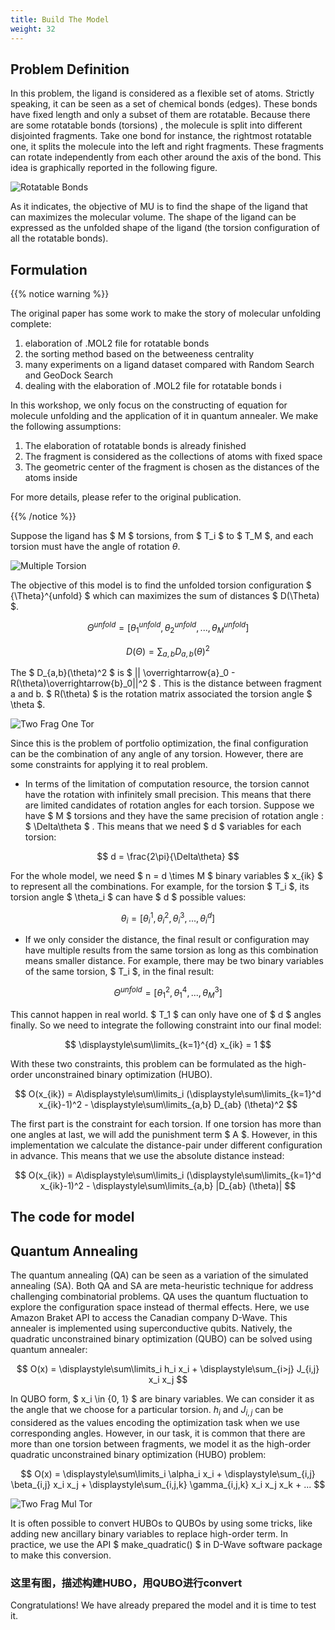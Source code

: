 ```yaml
---
title: Build The Model
weight: 32
---
```


## Problem Definition

In this problem, the ligand is considered as a flexible set of atoms. Strictly speaking, 
it can be seen as a set of chemical bonds (edges). These bonds have fixed length and 
only a subset of them are rotatable. Because there are some rotatable bonds (torsions)
, the molecule is split into different disjointed fragments. Take one bond for instance, 
the rightmost rotatable one, it splits the molecule into the left and right fragments. 
These fragments can rotate independently from each other around the axis of the bond. This 
idea is graphically reported in the following figure. 

 ![Rotatable Bonds](/images/rotatable-bonds.png)

 As it indicates, the objective of MU is to find the shape of the ligand that can maximizes 
 the molecular volume. The shape of the ligand can be expressed as the unfolded shape of the
  ligand (the torsion configuration of all the rotatable bonds).

## Formulation

{{% notice warning %}}

 The original paper has some work to make the story of molecular unfolding complete:

 1. elaboration of .MOL2 file for rotatable bonds
 2. the sorting method based on the betweeness centrality 
 3.  many experiments on a ligand dataset compared with Random Search and GeoDock Search
 4. dealing with the elaboration of .MOL2 file for rotatable bonds i

 In this workshop, we only focus on the constructing of equation for molecule unfolding and 
 the application of it in quantum annealer. We make the following assumptions:

 1. The elaboration of rotatable bonds is already finished
 2. The fragment is considered as the collections of atoms with fixed space 
 3. The geometric center of the fragment is chosen as the distances of the atoms inside

 For more details, please refer to the original publication.

{{% /notice %}}

Suppose the ligand has $ M $ torsions, from $ T_i $ to $ T_M $, and each torsion must have the angle 
of rotation $\theta$.

![Multiple Torsion](/images/multiple-torsion.png)

The objective of this model is to find the unfolded torsion configuration $ {\Theta}^{unfold} $ which 
can maximizes the sum of distances $ D(\Theta) $.

$$ {\Theta}^{unfold} = [\theta^{unfold}_1,  \theta^{unfold}_2, ..., \theta^{unfold}_M] $$

$$ D(\Theta) = \sum_{a,b}D_{a,b}(\theta)^2 $$

The $ D_{a,b}(\theta)^2 $ is $ || \overrightarrow{a}_0 - R(\theta)\overrightarrow{b}_0||^2  $ . This is 
the distance between fragment a and b. $ R(\theta) $ is the rotation matrix associated the torsion angle 
$ \theta $.

![Two Frag One Tor](/images/two-frag-one-torsion.png)

Since this is the problem of portfolio optimization, the final configuration can be the combination of any 
angle of any torsion. However, there are some constraints for applying it to real problem.
* In terms of the limitation of computation resource, the torsion cannot have the rotation with infinitely small 
precision. This means that there are limited candidates of rotation angles for each torsion. Suppose we have $ M $ 
torsions and they have the same precision of rotation angle : $ \Delta\theta $ . This means that we need $ d $ variables 
for each torsion:

$$ d = \frac{2\pi}{\Delta\theta} $$

For the whole model, we need $ n = d \times M $ binary variables $ x_{ik} $ to represent all the combinations. 
For example, for the torsion $ T_i $, its torsion angle $ \theta_i $ can have $ d $ possible values:

$$ \theta_i = [\theta_i^1,\theta_i^2,\theta_i^3, ..., \theta_i^d] $$

* If we only consider the distance, the final result or configuration may have multiple results from the same torsion as long 
as this combination means smaller distance. For example, there may be two binary variables of the same torsion, $ T_i $, in the 
final result:

$$ {\Theta}^{unfold} = [\theta^2_1,  \theta^4_1, ..., \theta^3_M] $$

This cannot happen in real world. $ T_1 $ can only have one of $ d $ angles finally. So we need to integrate the following constraint into our final model:

$$ \displaystyle\sum\limits_{k=1}^{d} x_{ik} = 1 $$

With these two constraints, this problem can be formulated as the high-order unconstrained binary optimization (HUBO).

$$ O(x_{ik}) = A\displaystyle\sum\limits_i (\displaystyle\sum\limits_{k=1}^d x_{ik}-1)^2 - \displaystyle\sum\limits_{a,b} D_{ab} (\theta)^2 $$

The first part is the constraint for each torsion. If one torsion has more than one angles at last, we will add the punishment term $ A $. 
However, in this implementation we calculate the distance-pair under different configuration in advance. This 
means that we use the absolute distance instead:

$$ O(x_{ik}) = A\displaystyle\sum\limits_i (\displaystyle\sum\limits_{k=1}^d x_{ik}-1)^2 - \displaystyle\sum\limits_{a,b} |D_{ab} (\theta)| $$

## The code for model

## Quantum Annealing

The quantum annealing (QA) can be seen as a variation of the simulated annealing (SA). Both QA and SA are meta-heuristic technique for address 
challenging combinatorial problems. QA uses the quantum fluctuation to explore the configuration space instead of thermal effects. Here, we use 
Amazon Braket API to access the Canadian company D-Wave. This annealer is implemented using superconductive qubits. Natively, the quadratic 
unconstrained binary optimization (QUBO) can be solved using quantum annealer:

$$ O(x) = \displaystyle\sum\limits_i h_i x_i + \displaystyle\sum_{i>j} J_{i,j} x_i x_j $$

In QUBO form, $ x_i \in \{0, 1\} $ are binary variables. We can consider it as the angle that we choose for a particular torsion. $h_i$ and $J_{i,j}$
 can be considered as the values encoding the optimization task when we use corresponding angles. However, in our task, it is common that there are 
 more than one torsion between fragments, we model it as the high-order quadratic unconstrained binary optimization (HUBO) problem:

$$ O(x) = \displaystyle\sum\limits_i \alpha_i x_i + \displaystyle\sum_{i,j} \beta_{i,j} x_i x_j + \displaystyle\sum_{i,j,k} \gamma_{i,j,k} x_i x_j x_k + ... $$

![Two Frag Mul Tor](/images/two-frag-multiple-torsion.png)

It is often possible to convert HUBOs to QUBOs by using some tricks, 
like adding new ancillary binary variables to replace high-order term. 
In practice, we use the API $ make\_quadratic() $ in D-Wave software package to make this conversion.

### 这里有图，描述构建HUBO，用QUBO进行convert

Congratulations! We have already prepared the model and it is time to test it.
